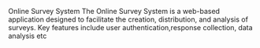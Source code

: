 Online Survey System
 The Online Survey System is a web-based application designed to
 facilitate the creation, distribution, and analysis of surveys. Key features
 include user authentication,response collection, data analysis etc
